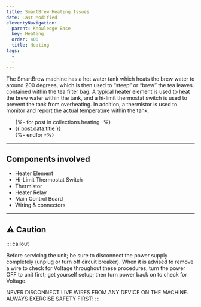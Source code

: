 ```yaml
---
title: SmartBrew Heating Issues
date: Last Modified 
eleventyNavigation:
  parent: Knowledge Base
  key: Heating
  order: 400
  title: Heating
tags:
  -  
  - 
---
```

The SmartBrew machine has a hot water tank which heats the brew water to around 200 degrees, which is then used to “steep” or “brew” the tea leaves contained within the tea filter bag. A typical heater element is used to heat the brew water within the tank, and a hi-limit thermostat switch is used to prevent the tank from overheating. In addition, a thermistor is used to monitor and report the actual temperature within the tank.

<ul>
{%- for post in collections.heating -%}
  <li><a href="{{ post.url | url }}">{{ post.data.title }}</a></li>
{%- endfor -%}
</ul>

---
## Components involved

- Heater Element
- Hi-Limit Thermostat Switch
- Thermistor
- Heater Relay
- Main Control Board
- Wiring & connectors

---


## ⚠️ Caution

::: callout

Before servicing the unit; be sure to disconnect the power supply completely (unplug or turn off circuit breaker). When it is advised to remove a wire to check for Voltage throughout these procedures, turn the power OFF to unit first; get yourself setup; then turn power back on to check for Voltage.

NEVER DISCONNECT LIVE WIRES FROM ANY DEVICE ON THE MACHINE. ALWAYS EXERCISE SAFETY FIRST!
:::